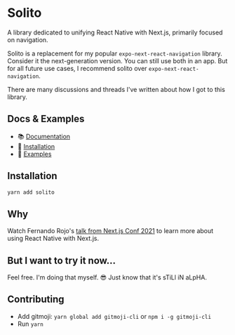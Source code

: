 # Solito

A library dedicated to unifying React Native with Next.js, primarily focused on navigation.

Solito is a replacement for my popular `expo-next-react-navigation` library. Consider it the next-generation version. You can still use both in an app. But for all future use cases, I recommend solito over `expo-next-react-navigation`.

There are many discussions and threads I've written about how I got to this library.

## Docs & Examples

- 📚 [Documentation](https://solito.dev)
- 🦄 [Installation](https://solito.dev/install)
- 🐬 [Examples](https://github.com/nandorojo/solito/tree/master/example-monorepos/blank)

## Installation

```sh
yarn add solito
```

## Why

Watch Fernando Rojo's [talk from Next.js Conf 2021](https://www.youtube.com/watch?v=0lnbdRweJtA) to learn more about using React Native with Next.js.

## But I want to try it now...

Feel free. I'm doing that myself. 😎 Just know that it's sTiLl iN aLpHA.

## Contributing

- Add gitmoji: `yarn global add gitmoji-cli` or `npm i -g gitmoji-cli`
- Run `yarn`
